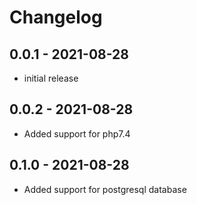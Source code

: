 # Changelog

## 0.0.1 - 2021-08-28

-   initial release

## 0.0.2 - 2021-08-28

-   Added support for php7.4

## 0.1.0 - 2021-08-28

-   Added support for postgresql database
